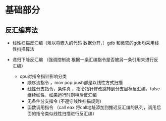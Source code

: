 # 基础部分

## 反汇编算法

- 线性扫描反汇编（难以将嵌入的代码 数据分开，）gdb 和微软的gdb均采用线性扫描算法

- 递归下降反汇编 （强调控制流 根据一条汇编指令是否被另一条引用来进行反汇编）
  - cpu对指令指针影响分类
    - 顺序流指令  ，mov pop push都是以线性方式扫描
    - 线性分支指令，条件真 ，指令指针修改跳转到分支目标反汇编，false继续线性，如果运行时则稍后反汇编
    - 无条件分支指令 (不遵守线性扫描规则)
    - 函数调用指令 （call eax 将call地址添加到推迟反汇编的队列，调用后面的指令类似线性扫描进行反汇编）